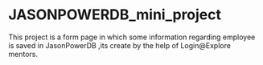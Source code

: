 # JASONPOWERDB_mini_project
This project is a form page in which some information regarding employee is saved in JasonPowerDB ,its create by the help of Login@Explore  mentors.
